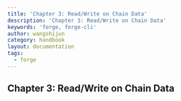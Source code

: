 ```yaml
---
title: 'Chapter 3: Read/Write on Chain Data'
description: 'Chapter 3: Read/Write on Chain Data'
keywords: 'forge, forge-cli'
author: wangshijun
category: handbook
layout: documentation
tags:
  - forge
---
```


## Chapter 3: Read/Write on Chain Data
